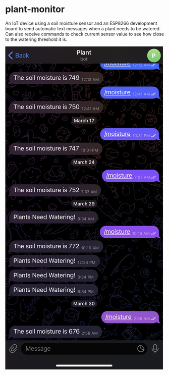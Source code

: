 # plant-monitor
An IoT device using a soil moisture sensor and an ESP8266 development board to send automatic text messages when a plant needs to be watered. Can also receive commands to check current sensor value to see how close to the watering threshold it is. 

<img src="telegram-screenshot.png" alt="telegram screenshot">
